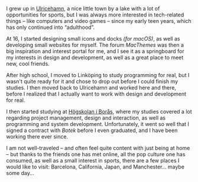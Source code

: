 I grew up in [Ulricehamn](https://ulricehamn.se), a nice little town by a lake with a lot of opportunities for sports, but I was always more interested in tech-related things – like computers and video games – since my early teen years, which has only continued into &ldquo;adulthood&rdquo;.

At 16, I started designing small icons and docks <i>(for macOS)</i>, as well as developing small websites for myself. The forum <i>MacThemes</i> was then a big inspiration and interest portal for me, and I see it as a springboard for my interests in design and development, as well as a great place to meet new, cool friends.

After high school, I moved to Linköping to study programming for real, but I wasn't quite ready for it and chose to drop out before I could finish my studies. I then moved back to Ulricehamn and worked here and there, before I realized that I actually want to work with design and development for real.

I then started studying at [Högskolan i Borås](https://www.hb.se), where my studies covered a lot regarding project management, design and interaction, as well as programming and system development. Unfortunately, it went so well that I signed a contract with <i>Botek</i> before I even graduated, and I have been working there ever since.

I am not well-traveled – and often feel quite content with just being at home – but thanks to the friends one has met online, all the pop culture one has consumed, as well as a small interest in sports, there are a few places I would like to visit: Barcelona, California, Japan, and Manchester… maybe some day…
